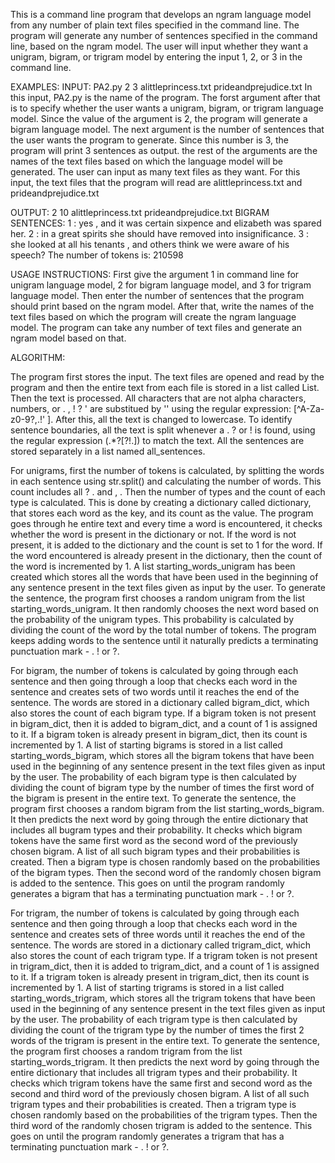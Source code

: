 This is a command line program that develops an ngram language model from any number of plain text files
specified in the command line. The program will generate any number of sentences specified in the command line, based on the ngram model.
The user will input whether they want a unigram, bigram, or trigram model by entering the input 1, 2, or 3 in the command line.

EXAMPLES:
INPUT: PA2.py 2 3 alittleprincess.txt prideandprejudice.txt
In this input, PA2.py is the name of the program. The forst argument after that is to specify whether the user wants a unigram, bigram,
or trigram language model. Since the value of the argument is 2, the program will generate a bigram language model. The next argument is the 
number of sentences that the user wants the program to generate. Since this number is 3, the program will print 3 sentences as output. 
the rest of the arguments are the names of the text files based on which the language model will be generated. The user can input as many 
text files as they want. For this input, the text files that the program will read are alittleprincess.txt and prideandprejudice.txt

OUTPUT: 
2 10 alittleprincess.txt prideandprejudice.txt
BIGRAM
SENTENCES:
1 : yes , and it was certain sixpence and elizabeth was spared her.
2 : in a great spirits she should have removed into insignificance.
3 : she looked at all his tenants , and others think we were aware of his speech?
The number of tokens is: 210598


USAGE INSTRUCTIONS: First give the argument 1 in command line for unigram language model, 2 for bigram language model, and 3 for trigram
language model. Then enter the number of sentences that the program should print based on the ngram model. After that, write the names of the 
text files based on which the program will create the ngram language model. The program can take any number of text files and generate an ngram
model based on that.

ALGORITHM:

The program first stores the input. The text files are opened and read by the program and then the entire text from each file
is stored in a list called List. Then the text is processed. All characters that are not alpha characters, numbers, or . , ! ? ' are 
substitued by '' using the regular expression: [^A-Za-z0-9\?,\.!\' ]. After this, all the text is changed to lowercase.
To identify sentence boundaries, all the text is split whenever a . ? or ! is found, using the regular expression (.*?[\?!\.]) to match the
text. All the sentences are stored separately in a list named all_sentences.

For unigrams, first the number of tokens is calculated, by splitting the words in each sentence using str.split() and calculating the number
of words. This count includes all ? . and , . Then the number of types and the count of each type is calculated. This is done by creating
a dictionary called dictionary, that stores each word as the key, and its count as the value. The program goes through he entire text 
and every time a word is encountered, it checks whether the word is present in the dictionary or not. If the word is not present, it is added 
to the dictionary and the count is set to 1 for the word. If the word encountered is already present in the dictionary, 
then the count of the word is incremented by 1. A list starting_words_unigram has been created which stores all the words that have been used
in the beginning of any sentence present in the text files given as input by the user. 
To generate the sentence, the program first chooses a random unigram from the list starting_words_unigram. It then randomly chooses the next
word based on the probability of the unigram types. This probability is calculated by dividing the count of the word by the total number
of tokens. The program keeps adding words to the sentence until it naturally predicts a terminating punctuation mark - . ! or ?. 

For bigram, the number of tokens is calculated by going through each sentence and then going through a loop that checks each word in the
sentence and creates sets of two words until it reaches the end of the sentence. The words are stored in a dictionary called bigram_dict, which also stores the count
of each bigram type. If a bigram token is not present in bigram_dict, then it is added to bigram_dict, and a count of 1 is assigned to it.
If a bigram token is already present in bigram_dict, then its count is incremented by 1. A list of starting bigrams is stored in a 
list called starting_words_bigram, which stores all the bigram tokens that have been used in the beginning of any sentence 
present in the text files given as input by the user. The probability of each bigram type is then calculated by dividing 
the count of bigram type by the number of times the first word of the bigram is present in the entire text.
To generate the sentence, the program first chooses a random bigram from the list starting_words_bigram. It then predicts the next word
by going through the entire dictionary that includes all bugram types and their probability. It checks which bigram tokens have the same
first word as the second word of the previously chosen bigram. A list of all such bigram types and their probabilities is created.
Then a bigram type is chosen randomly based on the probabilities of the bigram types. Then the second word of the randomly chosen bigram is
added to the sentence. This goes on until the program randomly generates a bigram that has a terminating punctuation mark - . ! or ?.

For trigram, the number of tokens is calculated by going through each sentence and then going through a loop that checks each word in the
sentence and creates sets of three words until it reaches the end of the sentence. The words are stored in a dictionary called trigram_dict, 
which also stores the count of each trigram type. If a trigram token is not present in trigram_dict, then it is added to trigram_dict, and a count of 1 is assigned to it.
If a trigram token is already present in trigram_dict, then its count is incremented by 1. A list of starting trigrams is stored in a 
list called starting_words_trigram, which stores all the trigram tokens that have been used in the beginning of any sentence 
present in the text files given as input by the user. The probability of each trigram type is then calculated by dividing 
the count of the trigram type by the number of times the first 2 words of the trigram is present in the entire text.
To generate the sentence, the program first chooses a random trigram from the list starting_words_trigram. It then predicts the next word
by going through the entire dictionary that includes all trigram types and their probability. It checks which trigram tokens have the same
first and second word as the second and third word of the previously chosen bigram. A list of all such trigram types and their probabilities is created.
Then a trigram type is chosen randomly based on the probabilities of the trigram types. Then the third word of the randomly chosen trigram is
added to the sentence. This goes on until the program randomly generates a trigram that has a terminating punctuation mark - . ! or ?.
